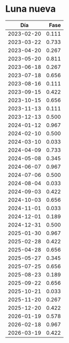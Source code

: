 # Luna nueva

Día        | Fase
-----------|------:
2023-02-20 |  0.111
2023-03-22 |  0.733
2023-04-20 |  0.267
2023-05-20 |  0.811
2023-06-18 |  0.267
2023-07-18 |  0.656
2023-08-16 |  0.111
2023-09-15 |  0.422
2023-10-15 |  0.656
2023-11-13 |  0.111
2023-12-13 |  0.500
2024-01-12 |  0.967
2024-02-10 |  0.500
2024-03-10 |  0.033
2024-04-09 |  0.733
2024-05-08 |  0.345
2024-06-07 |  0.967
2024-07-06 |  0.500
2024-08-04 |  0.033
2024-09-03 |  0.422
2024-10-03 |  0.656
2024-11-01 |  0.033
2024-12-01 |  0.189
2024-12-31 |  0.500
2025-01-30 |  0.967
2025-02-28 |  0.422
2025-04-28 |  0.656
2025-05-27 |  0.345
2025-07-25 |  0.656
2025-08-23 |  0.189
2025-09-22 |  0.656
2025-10-21 |  0.033
2025-11-20 |  0.267
2025-12-20 |  0.422
2026-01-19 |  0.578
2026-02-18 |  0.967
2026-03-19 |  0.422
